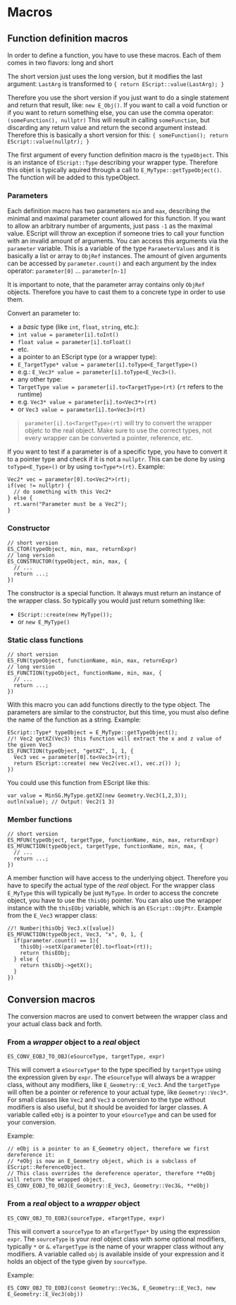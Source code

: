 # Macros

## Function definition macros
In order to define a function, you have to use these macros. Each of them comes in two flavors: long and short

The short version just uses the long version, but it modifies the last argument:
`LastArg` is transformed to `{ return EScript::value(LastArg); }`

Therefore you use the short version if you just want to do a single statement and return that result, like: `new E_Obj()`. If you want to call a void function or if you want to return something else, you can use the comma operator: `(someFunction(), nullptr)` This will result in calling `someFunction`, but discarding any return value and return the second argument instead. Therefore this is basically a short version for this: `{ someFunction(); return EScript::value(nullptr); }`

The first argument of every function definition macro is the `typeObject`. This is an instance of `EScript::Type` describing your wrapper type. Therefore this objet is typically aquired through a call to `E_MyType::getTypeObject()`. The function will be added to this typeObject.


### Parameters
Each definition macro has two parameters `min` and `max`, describing the minimal and maximal parameter count allowed for this function. If you want to allow an arbitrary number of arguments, just pass `-1` as the maximal value. EScript will throw an exception if someone tries to call your function with an invalid amount of arguments.
You can access this arguments via the `parameter` variable. This is a variable of the type `ParameterValues` and it is basically a list or array to `ObjRef` instances.
The amount of given arguments can be accessed by `parameter.count()` and each argument by the index operator: `parameter[0]` ... `parameter[n-1]`

It is important to note, that the parameter array contains only `ObjRef` objects. Therefore you have to cast them to a concrete type in order to use them.

Convert an parameter to:
* a *basic* type (like `int`, `float`, `string`, etc.):
 * `int value = parameter[i].toInt()`
 * `float value = parameter[i].toFloat()`
 * etc.
* a pointer to an EScript type (or a wrapper type):
 * `E_TargetType* value = parameter[i].toType<E_TargetType>()`
 * e.g.: `E_Vec3* value = parameter[i].toType<E_Vec3>()`.
* any other type:
 * `TargetType value = parameter[i].to<TargetType>(rt)` (`rt` refers to the runtime)
 * e.g. `Vec3* value = parameter[i].to<Vec3*>(rt)`
 * or `Vec3 value = parameter[i].to<Vec3>(rt)`

> `parameter[i].to<TargetType>(rt)` will try to convert the wrapper objetc to the real object. Make sure to use the correct types, not every wrapper can be converted a pointer, reference, etc.

If you want to test if a parameter is of a specific type, you have to convert it to a pointer type and check if it is not a `nullptr`. This can be done by using `toType<E_Type>()` or by using `to<Type*>(rt)`. Example:
```
Vec2* vec = parameter[0].to<Vec2*>(rt);
if(vec != nullptr) {
  // do something with this Vec2*
} else {
  rt.warn("Parameter must be a Vec2");
}
```


### Constructor
```
// short version
ES_CTOR(typeObject, min, max, returnExpr)
// long version
ES_CONSTRUCTOR(typeObject, min, max, {
  // ...
  return ...;
})
```
The constructor is a special function. It always must return an instance of the wrapper class. So typically you would just return something like:
* `EScript::create(new MyType());`
* or `new E_MyType()`


### Static class functions
```
// short version
ES_FUN(typeObject, functionName, min, max, returnExpr)
// long version
ES_FUNCTION(typeObject, functionName, min, max, {
  // ...
  return ...;
})
```
With this macro you can add functions directly to the type object. The parameters are similar to the constructor, but this time, you must also define the name of the function as a string. Example:
```
EScript::Type* typeObject = E_MyType::getTypeObject();
//! Vec2 getXZ(Vec3) this function will extract the x and z value of the given Vec3
ES_FUNCTION(typeObject, "getXZ", 1, 1, {
  Vec3 vec = parameter[0].to<Vec3>(rt);
  return EScript::create( new Vec2(vec.x(), vec.z()) );
})
```
You could use this function from EScript like this:
```
var value = MinSG.MyType.getXZ(new Geometry.Vec3(1,2,3));
outln(value); // Output: Vec2(1 3)
```

### Member functions
```
// short version
ES_MFUN(typeObject, targetType, functionName, min, max, returnExpr)
ES_MFUNCTION(typeObject, targetType, functionName, min, max, {
  // ...
  return ...;
})
```
A member function will have access to the underlying object. Therefore you have to specify the actual type of the *real* object. For the wrapper class `E_MyType` this will typically be just `MyType`.
In order to access the concrete object, you have to use the `thisObj` pointer. You can also use the wrapper instance with the `thisEObj` variable, which is an `EScript::ObjPtr`.
Example from the `E_Vec3` wrapper class:
```
//! Number|thisObj Vec3.x([value])
ES_MFUNCTION(typeObject, Vec3, "x", 0, 1, {
  if(parameter.count() == 1){
    thisObj->setX(parameter[0].to<float>(rt));
    return thisEObj;
  } else {
    return thisObj->getX();
  }
})
```

## Conversion macros
The conversion macros are used to convert between the wrapper class and your actual class back and forth.
### From a *wrapper* object to a *real* object
```
ES_CONV_EOBJ_TO_OBJ(eSourceType, targetType, expr)
```
This will convert a `eSourceType*` to the type specified by `targetType` using the expression given by `expr`. The `eSourceType` will always be a wrapper class, without any modifiers, like `E_Geometry::E_Vec3`. And the `targetType` will often be a pointer or reference to your actual type, like `Geometry::Vec3*`. For small classes like `Vec2` and `Vec3` a conversion to the type without modifiers is also useful, but it should be avoided for larger classes. A variable called `eObj` is a pointer to your `eSourceType` and can be used for your conversion.

Example:
```
// eObj is a pointer to an E_Geometry object, therefore we first dereference it:
// *eObj is now an E_Geometry object, which is a subclass of EScript::ReferenceObject.
// This class overrides the dereference operator, therefore **eObj will return the wrapped object.
ES_CONV_EOBJ_TO_OBJ(E_Geometry::E_Vec3, Geometry::Vec3&, **eObj)
```

### From a *real* object to a *wrapper* object
```
ES_CONV_OBJ_TO_EOBJ(sourceType, eTargetType, expr)
```
This will convert a `sourceType` to an `eTargetType*` by using the expression `expr`. The `sourceType` is your *real* object class with some optional modifiers, typically `*` or `&`. `eTargetType` is the name of your wrapper class without any modifiers. A variable called `obj` is available inside of your expression and it holds an object of the type given by `sourceType`.

Example:
```
ES_CONV_OBJ_TO_EOBJ(const Geometry::Vec3&, E_Geometry::E_Vec3, new E_Geometry::E_Vec3(obj))
```
